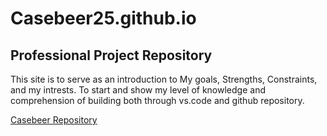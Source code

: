 # Casebeer25.github.io
## Professional Project Repository
 <p> This site is to serve as an introduction to My goals, Strengths, Constraints, and my intrests. To start and show my level of knowledge and comprehension of building both through vs.code and github repository.<p/>
 <link>
 <a href=https://github.com/Casebeer25/Casebeer25.github.io> Casebeer Repository<a/>